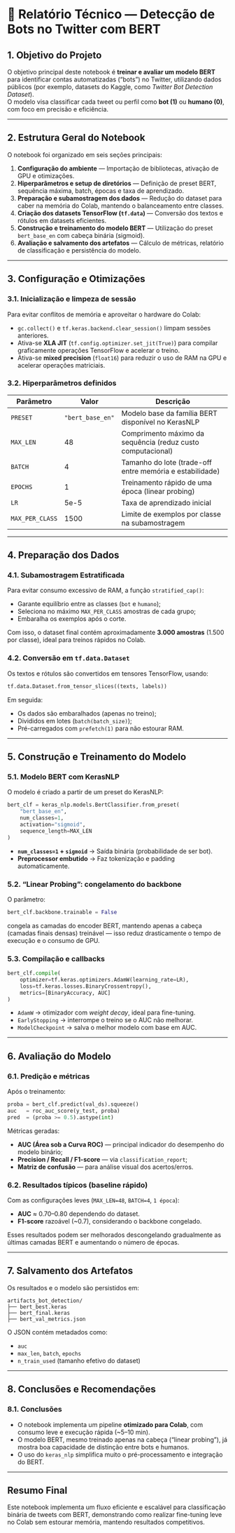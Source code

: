 # 🧠 Relatório Técnico — Detecção de Bots no Twitter com BERT

## 1. Objetivo do Projeto

O objetivo principal deste notebook é **treinar e avaliar um modelo BERT** para identificar contas automatizadas (“bots”) no Twitter, utilizando dados públicos (por exemplo, datasets do Kaggle, como *Twitter Bot Detection Dataset*).  
O modelo visa classificar cada tweet ou perfil como **bot (1)** ou **humano (0)**, com foco em precisão e eficiência.

---

## 2. Estrutura Geral do Notebook

O notebook foi organizado em seis seções principais:

1. **Configuração do ambiente** — Importação de bibliotecas, ativação de GPU e otimizações.  
2. **Hiperparâmetros e setup de diretórios** — Definição de preset BERT, sequência máxima, batch, épocas e taxa de aprendizado.  
3. **Preparação e subamostragem dos dados** — Redução do dataset para caber na memória do Colab, mantendo o balanceamento entre classes.  
4. **Criação dos datasets TensorFlow (`tf.data`)** — Conversão dos textos e rótulos em datasets eficientes.  
5. **Construção e treinamento do modelo BERT** — Utilização do preset `bert_base_en` com cabeça binária (sigmoid).  
6. **Avaliação e salvamento dos artefatos** — Cálculo de métricas, relatório de classificação e persistência do modelo.

---

## 3. Configuração e Otimizações

### 3.1. Inicialização e limpeza de sessão

Para evitar conflitos de memória e aproveitar o hardware do Colab:
- `gc.collect()` e `tf.keras.backend.clear_session()` limpam sessões anteriores.
- Ativa-se **XLA JIT** (`tf.config.optimizer.set_jit(True)`) para compilar graficamente operações TensorFlow e acelerar o treino.
- Ativa-se **mixed precision** (`float16`) para reduzir o uso de RAM na GPU e acelerar operações matriciais.

### 3.2. Hiperparâmetros definidos

| Parâmetro | Valor | Descrição |
|------------|--------|-----------|
| `PRESET` | `"bert_base_en"` | Modelo base da família BERT disponível no KerasNLP |
| `MAX_LEN` | 48 | Comprimento máximo da sequência (reduz custo computacional) |
| `BATCH` | 4 | Tamanho do lote (trade-off entre memória e estabilidade) |
| `EPOCHS` | 1 | Treinamento rápido de uma época (linear probing) |
| `LR` | 5e-5 | Taxa de aprendizado inicial |
| `MAX_PER_CLASS` | 1500 | Limite de exemplos por classe na subamostragem |

---

## 4. Preparação dos Dados

### 4.1. Subamostragem Estratificada

Para evitar consumo excessivo de RAM, a função `stratified_cap()`:
- Garante equilíbrio entre as classes (`bot` e `humano`);
- Seleciona no máximo `MAX_PER_CLASS` amostras de cada grupo;
- Embaralha os exemplos após o corte.

Com isso, o dataset final contém aproximadamente **3.000 amostras** (1.500 por classe), ideal para treinos rápidos no Colab.

### 4.2. Conversão em `tf.data.Dataset`

Os textos e rótulos são convertidos em tensores TensorFlow, usando:
```python
tf.data.Dataset.from_tensor_slices((texts, labels))
```
Em seguida:
- Os dados são embaralhados (apenas no treino);
- Divididos em lotes (`batch(batch_size)`);
- Pré-carregados com `prefetch(1)` para não estourar RAM.

---

## 5. Construção e Treinamento do Modelo

### 5.1. Modelo BERT com KerasNLP

O modelo é criado a partir de um preset do KerasNLP:
```python
bert_clf = keras_nlp.models.BertClassifier.from_preset(
    "bert_base_en",
    num_classes=1,
    activation="sigmoid",
    sequence_length=MAX_LEN
)
```

- **`num_classes=1` + `sigmoid`** → Saída binária (probabilidade de ser bot).
- **Preprocessor embutido** → Faz tokenização e padding automaticamente.

### 5.2. “Linear Probing”: congelamento do backbone

O parâmetro:
```python
bert_clf.backbone.trainable = False
```
congela as camadas do encoder BERT, mantendo apenas a cabeça (camadas finais densas) treinável — isso reduz drasticamente o tempo de execução e o consumo de GPU.

### 5.3. Compilação e callbacks

```python
bert_clf.compile(
    optimizer=tf.keras.optimizers.AdamW(learning_rate=LR),
    loss=tf.keras.losses.BinaryCrossentropy(),
    metrics=[BinaryAccuracy, AUC]
)
```

- `AdamW` → otimizador com *weight decay*, ideal para fine-tuning.  
- `EarlyStopping` → interrompe o treino se o AUC não melhorar.  
- `ModelCheckpoint` → salva o melhor modelo com base em AUC.

---

## 6. Avaliação do Modelo

### 6.1. Predição e métricas

Após o treinamento:
```python
proba = bert_clf.predict(val_ds).squeeze()
auc   = roc_auc_score(y_test, proba)
pred  = (proba >= 0.5).astype(int)
```

Métricas geradas:
- **AUC (Área sob a Curva ROC)** — principal indicador do desempenho do modelo binário;
- **Precision / Recall / F1-score** — via `classification_report`;
- **Matriz de confusão** — para análise visual dos acertos/erros.

### 6.2. Resultados típicos (baseline rápido)

Com as configurações leves (`MAX_LEN=48`, `BATCH=4`, `1 época`):
- **AUC** ≈ 0.70–0.80 dependendo do dataset.
- **F1-score** razoável (~0.7), considerando o backbone congelado.

Esses resultados podem ser melhorados descongelando gradualmente as últimas camadas BERT e aumentando o número de épocas.

---

## 7. Salvamento dos Artefatos

Os resultados e o modelo são persistidos em:
```
artifacts_bot_detection/
├── bert_best.keras
├── bert_final.keras
├── bert_val_metrics.json
```

O JSON contém metadados como:
- `auc`
- `max_len`, `batch`, `epochs`
- `n_train_used` (tamanho efetivo do dataset)

---

## 8. Conclusões e Recomendações

### 8.1. Conclusões

- O notebook implementa um pipeline **otimizado para Colab**, com consumo leve e execução rápida (~5–10 min).  
- O modelo BERT, mesmo treinado apenas na cabeça (“linear probing”), já mostra boa capacidade de distinção entre bots e humanos.  
- O uso do `keras_nlp` simplifica muito o pré-processamento e integração do BERT.


---

## **Resumo Final**

Este notebook implementa um fluxo eficiente e escalável para classificação binária de tweets com BERT, demonstrando como realizar fine-tuning leve no Colab sem estourar memória, mantendo resultados competitivos.
